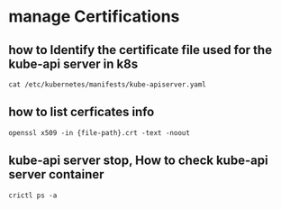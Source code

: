 # manage Certifications

## how to Identify the certificate file used for the kube-api server in k8s
```
cat /etc/kubernetes/manifests/kube-apiserver.yaml
```

## how to list cerficates info
```
openssl x509 -in {file-path}.crt -text -noout
```

## kube-api server stop, How to check kube-api server container
```
crictl ps -a
```
